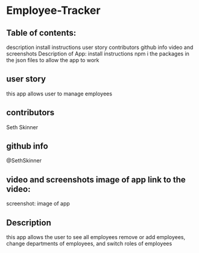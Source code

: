 # Employee-Tracker

## Table of contents:
description
install instructions
user story
contributors
github info
video and screenshots
Description of App:
install instructions
npm i the packages in the json files to allow the app to work

## user story
this app allows user to manage employees 

## contributors
Seth Skinner

## github info
@SethSkinner

## video and screenshots image of app link to the video:
screenshot: image of app

## Description
this app allows the user to see all employees remove or add employees, change departments of employees, and switch roles of employees
